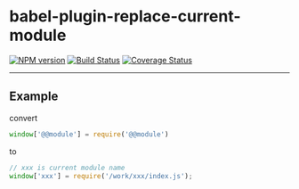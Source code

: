 # babel-plugin-replace-current-module

[![NPM version](https://img.shields.io/npm/v/babel-plugin-replace-current-module.svg?style=flat)](https://npmjs.org/package/babel-plugin-replace-current-module)
[![Build Status](https://img.shields.io/travis/gxcsoccer/babel-plugin-replace-current-module.svg?style=flat)](https://travis-ci.org/gxcsoccer/babel-plugin-replace-current-module)
[![Coverage Status](https://coveralls.io/repos/github/gxcsoccer/babel-plugin-replace-current-module/badge.svg?branch=master)](https://coveralls.io/github/gxcsoccer/babel-plugin-replace-current-module?branch=master)

----

## Example

convert
```js
window['@@module'] = require('@@module')
```

to 
```js
// xxx is current module name
window['xxx'] = require('/work/xxx/index.js');
```
